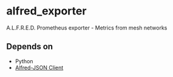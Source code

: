 # alfred_exporter
A.L.F.R.E.D. Prometheus exporter - Metrics from mesh networks


## Depends on

- Python
- [Alfred-JSON Client]

[Alfred-JSON Client]: https://github.com/ffnord/alfred-json
